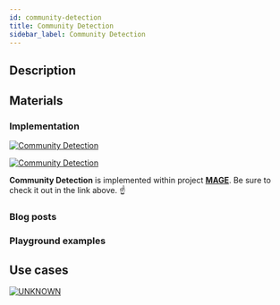 ```yaml
---
id: community-detection
title: Community Detection
sidebar_label: Community Detection
---
```


## Description

## Materials

### Implementation

[![Community Detection](https://img.shields.io/badge/Community_Detection-Implementation-FB6E00?style=for-the-badge&logo=github&logoColor=white)](/mage/query-modules/cpp/community-detection)

[![Community Detection](https://img.shields.io/badge/Community_Detection-Documentation-FCC624?style=for-the-badge&logo=cplusplus&logoColor=white)](/mage/query-modules/cpp/community-detection)

**Community Detection** is implemented within project [**MAGE**](https://github.com/memgraph/mage). Be sure to check it out in the link above. :point_up:


### Blog posts

### Playground examples

## Use cases

[![UNKNOWN](https://img.shields.io/badge/UNKNOWN-Application-8A477F?style=for-the-badge)](/mage/query-modules/python/node-similarity)

